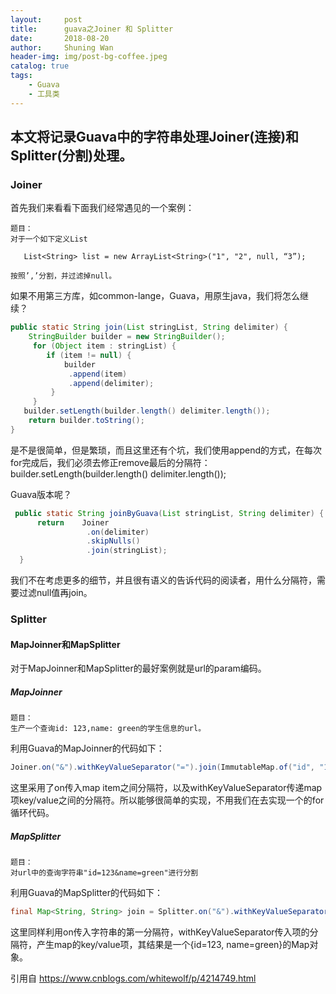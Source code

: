 ```yaml
---
layout:     post
title:      guava之Joiner 和 Splitter
date:       2018-08-20
author:     Shuning Wan
header-img: img/post-bg-coffee.jpeg
catalog: true
tags:
    - Guava
    - 工具类
---
```


## 本文将记录Guava中的字符串处理Joiner(连接)和Splitter(分割)处理。
### Joiner


首先我们来看看下面我们经常遇见的一个案例：
```text
题目：
对于一个如下定义List

   List<String> list = new ArrayList<String>("1", "2", null, “3”);

按照’,’分割，并过滤掉null。
```
如果不用第三方库，如common-lange，Guava，用原生java，我们将怎么继续？

```java
public static String join(List stringList, String delimiter) { 
    StringBuilder builder = new StringBuilder();
     for (Object item : stringList) { 
        if (item != null) { 
            builder
             .append(item)
             .append(delimiter); 
         }
     } 
   builder.setLength(builder.length() delimiter.length());
    return builder.toString(); 
}
```
是不是很简单，但是繁琐，而且这里还有个坑，我们使用append的方式，在每次for完成后，我们必须去修正remove最后的分隔符：builder.setLength(builder.length() delimiter.length());

Guava版本呢？
```java
 public static String joinByGuava(List stringList, String delimiter) { 
      return    Joiner
                 .on(delimiter)
                 .skipNulls()
                 .join(stringList);
  }
```
我们不在考虑更多的细节，并且很有语义的告诉代码的阅读者，用什么分隔符，需要过滤null值再join。

### Splitter
#### MapJoinner和MapSplitter
对于MapJoinner和MapSplitter的最好案例就是url的param编码。
##### MapJoinner
```text
题目：
生产一个查询id: 123,name: green的学生信息的url。
```
利用Guava的MapJoinner的代码如下：
```java
Joiner.on("&").withKeyValueSeparator("=").join(ImmutableMap.of("id", "123", "name", "green"));
```
这里采用了on传入map item之间分隔符，以及withKeyValueSeparator传递map项key/value之间的分隔符。所以能够很简单的实现，不用我们在去实现一个的for循环代码。
##### MapSplitter
```text
题目：
对url中的查询字符串"id=123&name=green"进行分割
```
利用Guava的MapSplitter的代码如下：
```java
final Map<String, String> join = Splitter.on("&").withKeyValueSeparator("=").split("id=123&name=green");
```
这里同样利用on传入字符串的第一分隔符，withKeyValueSeparator传入项的分隔符，产生map的key/value项，其结果是一个{id=123, name=green}的Map对象。

引用自 https://www.cnblogs.com/whitewolf/p/4214749.html